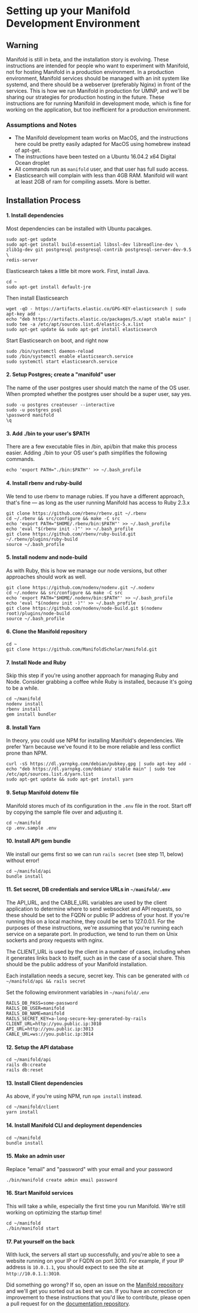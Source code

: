 # Setting up your Manifold Development Environment

## Warning
Manifold is still in beta, and the installation story is evolving. These instructions are
intended for people who want to experiment with Manifold, not for hosting Manifold in a 
production environment. In a production environment, Manifold services should be managed
with an init system like systemd, and there should be a webserver (preferably Nginx) in 
front of the services. This is how we run Manifold in production for UMNP, and we'll be
sharing our strategies for production hosting in the future. These instructions are for 
running Manifold in development mode, which is fine for working on the application, but too
inefficient for a production environment.


### Assumptions and Notes
- The Manifold development team works on MacOS, and the instructions here could be pretty 
easily adapted for MacOS using homebrew instead of apt-get.
- The instructions have been tested on a Ubuntu 16.04.2 x64 Digital Ocean droplet
- All commands run as `manifold` user, and that user has full sudo access.
- Elasticsearch will complain with less than 4GB RAM. Manifold will want at least 2GB of 
ram for compiling assets. More is better.

## Installation Process

#### 1. Install dependencies

Most dependencies can be installed with Ubuntu pacakges. 
```
sudo apt-get update
sudo apt-get install build-essential libssl-dev libreadline-dev \
zlib1g-dev git postgresql postgresql-contrib postgresql-server-dev-9.5 \
redis-server
```

Elasticsearch takes a little bit more work. First, install Java.

```
cd ~
sudo apt-get install default-jre
```

Then install Elasticsearch
```
wget -qO - https://artifacts.elastic.co/GPG-KEY-elasticsearch | sudo apt-key add -
echo "deb https://artifacts.elastic.co/packages/5.x/apt stable main" | sudo tee -a /etc/apt/sources.list.d/elastic-5.x.list
sudo apt-get update && sudo apt-get install elasticsearch
```

Start Elasticsearch on boot, and right now
```
sudo /bin/systemctl daemon-reload
sudo /bin/systemctl enable elasticsearch.service
sudo systemctl start elasticsearch.service
```


#### 2. Setup Postgres; create a "manifold" user

The name of the user postgres user should match the name of the OS user. When prompted 
whether the postgres user should be a super user, say yes.

```
sudo -u postgres createuser --interactive
sudo -u postgres psql
\password manifold
\q
```

#### 3. Add ./bin to your user's $PATH

There are a few executable files in /bin, api/bin that make this process easier. Adding
./bin to your OS user's path simplifies the following commands.

```
echo 'export PATH="./bin:$PATH"' >> ~/.bash_profile
```

#### 4. Install rbenv and ruby-build

We tend to use rbenv to manage rubies. If you have a different approach, that's fine — as
long as the user running Manifold has access to Ruby 2.3.x

```
git clone https://github.com/rbenv/rbenv.git ~/.rbenv
cd ~/.rbenv && src/configure && make -C src
echo 'export PATH="$HOME/.rbenv/bin:$PATH"' >> ~/.bash_profile
echo 'eval "$(rbenv init -)"' >> ~/.bash_profile
git clone https://github.com/rbenv/ruby-build.git ~/.rbenv/plugins/ruby-build
source ~/.bash_profile
```

#### 5. Install nodenv and node-build

As with Ruby, this is how we manage our node versions, but other approaches should work
as well.

```
git clone https://github.com/nodenv/nodenv.git ~/.nodenv
cd ~/.nodenv && src/configure && make -C src
echo 'export PATH="$HOME/.nodenv/bin:$PATH"' >> ~/.bash_profile
echo 'eval "$(nodenv init -)"' >> ~/.bash_profile
git clone https://github.com/nodenv/node-build.git $(nodenv root)/plugins/node-build
source ~/.bash_profile
```

#### 6. Clone the Manifold repository

```
cd ~
git clone https://github.com/ManifoldScholar/manifold.git
```

#### 7. Install Node and Ruby

Skip this step if you're using another approach for managing Ruby and Node. Consider 
grabbing a coffee while Ruby is installed, because it's going to be a while.

```
cd ~/manifold
nodenv install
rbenv install
gem install bundler
```

#### 8. Install Yarn

In theory, you could use NPM for installing Manifold's dependencies. We prefer Yarn 
because we've found it to be more reliable and less conflict prone than NPM.

```
curl -sS https://dl.yarnpkg.com/debian/pubkey.gpg | sudo apt-key add -
echo "deb https://dl.yarnpkg.com/debian/ stable main" | sudo tee /etc/apt/sources.list.d/yarn.list
sudo apt-get update && sudo apt-get install yarn
```

#### 9. Setup Manifold dotenv file

Manifold stores much of its configuration in the `.env` file in the root. Start off by 
copying the sample file over and adjusting it.

```
cd ~/manifold
cp .env.sample .env
```

#### 10. Install API gem bundle

We install our gems first so we can run `rails secret` (see step 11, below) without error!

```
cd ~/manifold/api
bundle install
```

#### 11. Set secret, DB credentials and service URLs in `~/manifold/.env`

The API_URL, and the CABLE_URL variables are used by the client application to 
determine where to send websocket and API requests, so these should be set to the 
FQDN or public IP address of your host. If you're running this on a local machine, they 
could be set to 127.0.0.1. For the purposes of these instructions, we're assuming that
you're running each service on a separate port. In production, we tend to run them on
Unix sockerts and proxy requests with nginx.

The CLIENT_URL is used by the client in a number of cases, including when it generates
links back to itself, such as in the case of a social share. This should be the
public address of your Manifold installation.

Each installation needs a secure, secret key. This can be generated with `cd ~/manifold/api && rails secret`

Set the following environment variables in `~/manifold/.env`

```
RAILS_DB_PASS=some-password
RAILS_DB_USER=manifold
RAILS_DB_NAME=manifold
RAILS_SECRET_KEY=a-long-secure-key-generated-by-rails
CLIENT_URL=http://you.public.ip:3010
API_URL=http://you.public.ip:3013
CABLE_URL=ws://you.public.ip:3014
```

#### 12. Setup the API database

```
cd ~/manifold/api
rails db:create
rails db:reset
```

#### 13. Install Client dependencies

As above, if you're using NPM, run `npm install` instead.

```
cd ~/manifold/client
yarn install
```

#### 14. Install Manifold CLI and deployment dependencies

```
cd ~/manifold
bundle install
```

#### 15. Make an admin user

Replace "email" and "password" with your email and your password

```
./bin/manifold create admin email password
```

#### 16. Start Manifold services

This will take a while, especially the first time you run Manifold. We're still working
on optimizing the startup time!

```
cd ~/manifold
./bin/manifold start
```

#### 17. Pat yourself on the back

With luck, the servers all start up successfully, and you're able to see a website running
on your IP or FQDN on port 3010. For example, if your IP address is `10.0.1.1`, you should
expect to see the site at `http://10.0.1.1:3010`.

Did something go wrong? If so, open an issue on the 
[Manifold repository](https://github.com/ManifoldScholar/manifold/issues) and we'll get 
you sorted out as best we can. If you have an correction or improvement to these instructions 
that you'd like to contribute, please open a pull request for on the 
[documentation repository](https://github.com/ManifoldScholar/manifold-docs).
